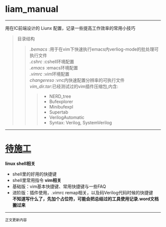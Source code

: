 # liam_manual  
- - -
用在IC前端设计的 Liunx 配置，记录一些提高工作效率的常用小技巧  
> 目录结构  
>>*.bemacs*    :用于在vim下快速执行emacs内verliog-mode的批处理可执行文件  
>>*.cshrc*     :cshell环境配置  
>>*.emacs*     :emacs环境配置  
>>*.vimrc*     :vim环境配置  
>>*changereso* :vnc内快速配置分辨率的可执行文件  
>>*vim_dir.tar*:已经测试过的vim插件压缩包,内含:  
>>> * NERD_tree  
>>> * Bufexplorer  
>>> * Minibufexpl  
>>> * Supertab  
>>> * VerilogAutomatic  
>>> * Syntax: Verilog, SystemVerilog  
---
# <u>待施工</u>  
__linux shell相关__
* shell里的好用的快捷键  
* shell里常用指令
__vim相关__
* 基础版：vim基本快捷键、常用快捷键与一些FAQ  
* 进阶版：插件使用，.vimrc remap相关，以及码Verilog代码时候的快捷键  
__不知道写什么了，先加个占位符，可能会把总结过的工具使用记录.word文档搬过来__
- - -
<sup>正文更新内容<sup>  
